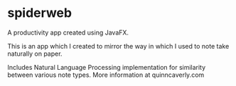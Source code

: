 # spiderweb
A productivity app created using JavaFX. 

This is an app which I created to mirror the way in which I used to note take naturally on paper.

Includes Natural Language Processing implementation for similarity between various note types. More information at quinncaverly.com
